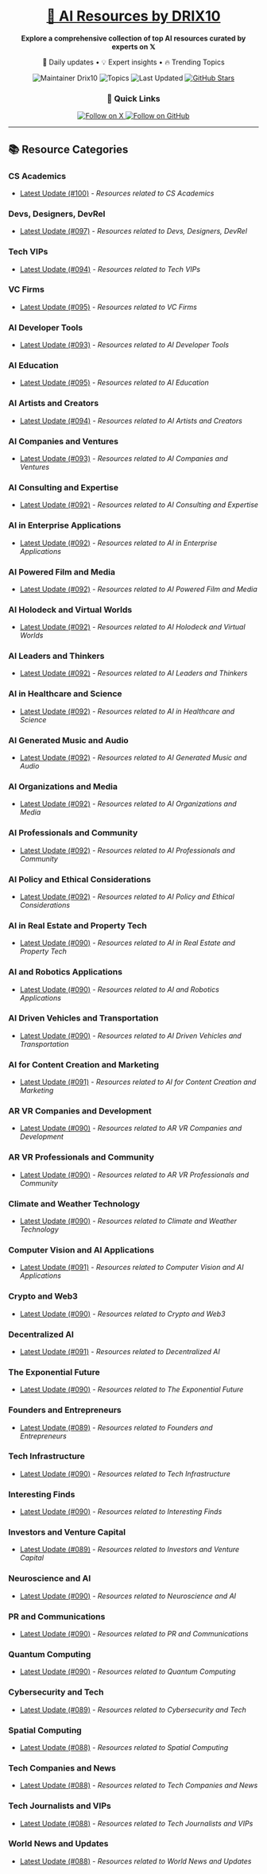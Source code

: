 
<div align="center">
  <h1><a href="https://x.com/DRIX_10_" target="_blank">🚀 AI Resources by DRIX10</a></h1>
  <p><strong>Explore a comprehensive collection of top AI resources curated by experts on 𝕏</strong></p>
  <p>🌟 Daily updates • 💡 Expert insights • 🔥 Trending Topics</p>

  <img src="https://img.shields.io/badge/Maintainer-Drix10-blue?style=for-the-badge" alt="Maintainer Drix10" />
  <img src="https://img.shields.io/badge/Topics-Everything%2C%20AI-red?style=for-the-badge" alt="Topics" />
  <img src="https://img.shields.io/github/last-commit/Drix10/ai-resources?style=for-the-badge&color=5D6D7E" alt="Last Updated" />
  <a href="https://github.com/Drix10/ai-resources"><img src="https://img.shields.io/github/stars/Drix10/ai-resources?style=for-the-badge&color=yellow" alt="GitHub Stars" /></a>

  <br>

  <h3>🌟 Quick Links</h3>
    <a href="https://x.com/DRIX_10_">
      <img src="https://img.shields.io/badge/Follow_on_𝕏-black?style=for-the-badge&logo=x&logoColor=white" alt="Follow on X" />
    </a>
    <a href="https://github.com/Drix10">
      <img src="https://img.shields.io/badge/Follow_on_GitHub-black?style=for-the-badge&logo=github&logoColor=white" alt="Follow on GitHub" />
    </a>
</div>

---

## 📚 Resource Categories

### CS Academics

*   [Latest Update (#100)](https://github.com/Drix10/ai-resources/blob/main/CS%20Academics/resources-100.md) - *Resources related to CS Academics*

### Devs, Designers, DevRel

*   [Latest Update (#097)](https://github.com/Drix10/ai-resources/blob/main/Devs%2C%20Designers%2C%20DevRel/resources-097.md) - *Resources related to Devs, Designers, DevRel*

### Tech VIPs

*   [Latest Update (#094)](https://github.com/Drix10/ai-resources/blob/main/Tech%20VIPs/resources-094.md) - *Resources related to Tech VIPs*

### VC Firms

*   [Latest Update (#095)](https://github.com/Drix10/ai-resources/blob/main/VC%20Firms/resources-095.md) - *Resources related to VC Firms*

### AI Developer Tools

*   [Latest Update (#093)](https://github.com/Drix10/ai-resources/blob/main/AI%20Developer%20Tools/resources-093.md) - *Resources related to AI Developer Tools*

### AI Education

*   [Latest Update (#095)](https://github.com/Drix10/ai-resources/blob/main/AI%20Education/resources-095.md) - *Resources related to AI Education*

### AI Artists and Creators

*   [Latest Update (#094)](https://github.com/Drix10/ai-resources/blob/main/AI%20Artists%20and%20Creators/resources-094.md) - *Resources related to AI Artists and Creators*

### AI Companies and Ventures

*   [Latest Update (#093)](https://github.com/Drix10/ai-resources/blob/main/AI%20Companies%20and%20Ventures/resources-093.md) - *Resources related to AI Companies and Ventures*

### AI Consulting and Expertise

*   [Latest Update (#092)](https://github.com/Drix10/ai-resources/blob/main/AI%20Consulting%20and%20Expertise/resources-092.md) - *Resources related to AI Consulting and Expertise*

### AI in Enterprise Applications

*   [Latest Update (#092)](https://github.com/Drix10/ai-resources/blob/main/AI%20in%20Enterprise%20Applications/resources-092.md) - *Resources related to AI in Enterprise Applications*

### AI Powered Film and Media

*   [Latest Update (#092)](https://github.com/Drix10/ai-resources/blob/main/AI%20Powered%20Film%20and%20Media/resources-092.md) - *Resources related to AI Powered Film and Media*

### AI Holodeck and Virtual Worlds

*   [Latest Update (#092)](https://github.com/Drix10/ai-resources/blob/main/AI%20Holodeck%20and%20Virtual%20Worlds/resources-092.md) - *Resources related to AI Holodeck and Virtual Worlds*

### AI Leaders and Thinkers

*   [Latest Update (#092)](https://github.com/Drix10/ai-resources/blob/main/AI%20Leaders%20and%20Thinkers/resources-092.md) - *Resources related to AI Leaders and Thinkers*

### AI in Healthcare and Science

*   [Latest Update (#092)](https://github.com/Drix10/ai-resources/blob/main/AI%20in%20Healthcare%20and%20Science/resources-092.md) - *Resources related to AI in Healthcare and Science*

### AI Generated Music and Audio

*   [Latest Update (#092)](https://github.com/Drix10/ai-resources/blob/main/AI%20Generated%20Music%20and%20Audio/resources-092.md) - *Resources related to AI Generated Music and Audio*

### AI Organizations and Media

*   [Latest Update (#092)](https://github.com/Drix10/ai-resources/blob/main/AI%20Organizations%20and%20Media/resources-092.md) - *Resources related to AI Organizations and Media*

### AI Professionals and Community

*   [Latest Update (#092)](https://github.com/Drix10/ai-resources/blob/main/AI%20Professionals%20and%20Community/resources-092.md) - *Resources related to AI Professionals and Community*

### AI Policy and Ethical Considerations

*   [Latest Update (#092)](https://github.com/Drix10/ai-resources/blob/main/AI%20Policy%20and%20Ethical%20Considerations/resources-092.md) - *Resources related to AI Policy and Ethical Considerations*

### AI in Real Estate and Property Tech

*   [Latest Update (#090)](https://github.com/Drix10/ai-resources/blob/main/AI%20in%20Real%20Estate%20and%20Property%20Tech/resources-090.md) - *Resources related to AI in Real Estate and Property Tech*

### AI and Robotics Applications

*   [Latest Update (#090)](https://github.com/Drix10/ai-resources/blob/main/AI%20and%20Robotics%20Applications/resources-090.md) - *Resources related to AI and Robotics Applications*

### AI Driven Vehicles and Transportation

*   [Latest Update (#090)](https://github.com/Drix10/ai-resources/blob/main/AI%20Driven%20Vehicles%20and%20Transportation/resources-090.md) - *Resources related to AI Driven Vehicles and Transportation*

### AI for Content Creation and Marketing

*   [Latest Update (#091)](https://github.com/Drix10/ai-resources/blob/main/AI%20for%20Content%20Creation%20and%20Marketing/resources-091.md) - *Resources related to AI for Content Creation and Marketing*

### AR VR Companies and Development

*   [Latest Update (#090)](https://github.com/Drix10/ai-resources/blob/main/AR%20VR%20Companies%20and%20Development/resources-090.md) - *Resources related to AR VR Companies and Development*

### AR VR Professionals and Community

*   [Latest Update (#090)](https://github.com/Drix10/ai-resources/blob/main/AR%20VR%20Professionals%20and%20Community/resources-090.md) - *Resources related to AR VR Professionals and Community*

### Climate and Weather Technology

*   [Latest Update (#090)](https://github.com/Drix10/ai-resources/blob/main/Climate%20and%20Weather%20Technology/resources-090.md) - *Resources related to Climate and Weather Technology*

### Computer Vision and AI Applications

*   [Latest Update (#091)](https://github.com/Drix10/ai-resources/blob/main/Computer%20Vision%20and%20AI%20Applications/resources-091.md) - *Resources related to Computer Vision and AI Applications*

### Crypto and Web3

*   [Latest Update (#090)](https://github.com/Drix10/ai-resources/blob/main/Crypto%20and%20Web3/resources-090.md) - *Resources related to Crypto and Web3*

### Decentralized AI

*   [Latest Update (#091)](https://github.com/Drix10/ai-resources/blob/main/Decentralized%20AI/resources-091.md) - *Resources related to Decentralized AI*

### The Exponential Future

*   [Latest Update (#090)](https://github.com/Drix10/ai-resources/blob/main/The%20Exponential%20Future/resources-090.md) - *Resources related to The Exponential Future*

### Founders and Entrepreneurs

*   [Latest Update (#089)](https://github.com/Drix10/ai-resources/blob/main/Founders%20and%20Entrepreneurs/resources-089.md) - *Resources related to Founders and Entrepreneurs*

### Tech Infrastructure

*   [Latest Update (#090)](https://github.com/Drix10/ai-resources/blob/main/Tech%20Infrastructure/resources-090.md) - *Resources related to Tech Infrastructure*

### Interesting Finds

*   [Latest Update (#090)](https://github.com/Drix10/ai-resources/blob/main/Interesting%20Finds/resources-090.md) - *Resources related to Interesting Finds*

### Investors and Venture Capital

*   [Latest Update (#089)](https://github.com/Drix10/ai-resources/blob/main/Investors%20and%20Venture%20Capital/resources-089.md) - *Resources related to Investors and Venture Capital*

### Neuroscience and AI

*   [Latest Update (#090)](https://github.com/Drix10/ai-resources/blob/main/Neuroscience%20and%20AI/resources-090.md) - *Resources related to Neuroscience and AI*

### PR and Communications

*   [Latest Update (#090)](https://github.com/Drix10/ai-resources/blob/main/PR%20and%20Communications/resources-090.md) - *Resources related to PR and Communications*

### Quantum Computing

*   [Latest Update (#090)](https://github.com/Drix10/ai-resources/blob/main/Quantum%20Computing/resources-090.md) - *Resources related to Quantum Computing*

### Cybersecurity and Tech

*   [Latest Update (#089)](https://github.com/Drix10/ai-resources/blob/main/Cybersecurity%20and%20Tech/resources-089.md) - *Resources related to Cybersecurity and Tech*

### Spatial Computing

*   [Latest Update (#088)](https://github.com/Drix10/ai-resources/blob/main/Spatial%20Computing/resources-088.md) - *Resources related to Spatial Computing*

### Tech Companies and News

*   [Latest Update (#088)](https://github.com/Drix10/ai-resources/blob/main/Tech%20Companies%20and%20News/resources-088.md) - *Resources related to Tech Companies and News*

### Tech Journalists and VIPs

*   [Latest Update (#088)](https://github.com/Drix10/ai-resources/blob/main/Tech%20Journalists%20and%20VIPs/resources-088.md) - *Resources related to Tech Journalists and VIPs*

### World News and Updates

*   [Latest Update (#088)](https://github.com/Drix10/ai-resources/blob/main/World%20News%20and%20Updates/resources-088.md) - *Resources related to World News and Updates*


